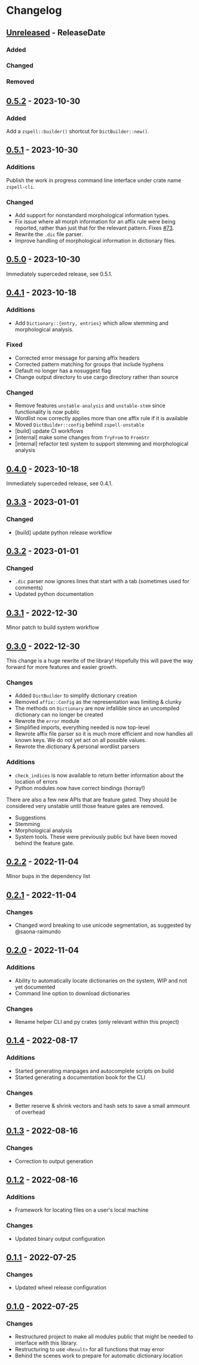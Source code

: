 # Changelog

<!-- next-header -->

## [Unreleased] - ReleaseDate

### Added

### Changed

### Removed



## [0.5.2] - 2023-10-30

### Added

Add a `zspell::builder()` shortcut for `DictBuilder::new()`.


## [0.5.1] - 2023-10-30

### Additions

Publish the work in progress command line interface under crate name
`zspell-cli`.

### Changed

- Add support for nonstandard morphological information types.
- Fix issue where all morph information for an affix rule were being reported,
  rather than just that for the relevant pattern. Fixes
  [#73](https://github.com/pluots/zspell/issues/73).
- Rewrite the `.dic` file parser.
- Improve handling of morphological information in dictionary files.

## [0.5.0] - 2023-10-30

Immediately superceded release, see 0.5.1.

## [0.4.1] - 2023-10-18

### Additions

- Add `Dictionary::{entry, entries}` which allow stemming and morphological
  analysis.

### Fixed

- Corrected error message for parsing affix headers
- Corrected pattern matching for groups that include hyphens
- Default no longer has a nosuggest flag
- Change output directory to use cargo directory rather than source

### Changed

- Remove features `unstable-analysis` and `unstable-stem` since functionality is
  now public
- Wordlist now correctly applies more than one affix rule if it is available
- Moved `DictBuilder::config` behind `zspell-unstable`
- [build] update CI workflows
- [internal] make some changes from `TryFrom` to `FromStr`
- [internal] refactor test system to support stemming and morphological analysis

## [0.4.0] - 2023-10-18

Immediately superceded release, see 0.4.1.

## [0.3.3] - 2023-01-01

### Changed

- [build] update python release workflow

## [0.3.2] - 2023-01-01

### Changed

- `.dic` parser now ignores lines that start with a tab (sometimes used for
  comments)
- Updated python documentation

## [0.3.1] - 2022-12-30

Minor patch to build system workflow

## [0.3.0] - 2022-12-30

This change is a huge rewrite of the library! Hopefully this will pave the way
forward for more features and easier growth.

### Changes

- Added `DictBuilder` to simplify dictionary creation
- Removed `affix::Config` as the representation was limiting & clunky
- The methods on `Dictionary` are now infallible since an uncompiled dictionary
  can no longer be created
- Rewrote the `error` module
- Simplified imports, everything needed is now top-level
- Rewrote affix file parser so it is much more efficient and now handles all
  known keys. We do not yet act on all possible values.
- Rewrote the dictionary & personal wordlist parsers

### Additions

- `check_indices` is now available to return better information about the
  location of errors
- Python modules now have correct bindings (horray!)

There are also a few new APIs that are feature gated. They should be considered
very unstable until those feature gates are removed.

- Suggestions
- Stemming
- Morphological analysis
- System tools. These were previously public but have been moved behind the
  feature gate.

## [0.2.2] - 2022-11-04

Minor bups in the dependency list

## [0.2.1] - 2022-11-04

### Changes

- Changed word breaking to use unicode segmentation, as suggested by
  @saona-raimundo

## [0.2.0] - 2022-11-04

### Additions

- Ability to automatically locate dictionaries on the system, WIP and not yet
  documented
- Command line option to download dictionaries

### Changes

- Rename helper CLI and py crates (only relevant within this project)

## [0.1.4] - 2022-08-17

### Additions

- Started generating manpages and autocomplete scripts on build
- Started generating a documentation book for the CLI

### Changes

- Better reserve & shrink vectors and hash sets to save a small ammount of
  overhead

## [0.1.3] - 2022-08-16

### Changes

- Correction to output generation

## [0.1.2] - 2022-08-16

### Additions

- Framework for locating files on a user's local machine

### Changes

- Updated binary output configuration

## [0.1.1] - 2022-07-25

### Changes

- Updated wheel release configuration

## [0.1.0] - 2022-07-25

### Changes

- Restructured project to make all modules public that might be needed to
  interface with this library.
- Restructuring to use `<Result>` for all functions that may error
- Behind the scenes work to prepare for automatic dictionary location

<!-- next-url -->
[Unreleased]: https://github.com/pluots/zspell/compare/v0.5.2...HEAD
[0.5.2]: https://github.com/pluots/zspell/compare/v0.5.1...v0.5.2
[0.5.1]: https://github.com/pluots/zspell/compare/v0.5.0...v0.5.1
[0.5.0]: https://github.com/pluots/zspell/compare/v0.4.1...v0.5.0
[0.4.1]: https://github.com/pluots/zspell/compare/v0.4.0...v0.4.1
[0.4.0]: https://github.com/pluots/zspell/compare/v0.3.3...v0.4.0
[0.3.3]: https://github.com/pluots/zspell/compare/v0.3.2...v0.3.3
[0.3.2]: https://github.com/pluots/zspell/compare/v0.3.1...v0.3.2
[0.3.1]: https://github.com/pluots/zspell/compare/v0.3.0...v0.3.1
[0.3.0]: https://github.com/pluots/zspell/compare/v0.2.2...v0.3.0
[0.2.2]: https://github.com/pluots/zspell/compare/v0.2.1...v0.2.2
[0.2.1]: https://github.com/pluots/zspell/compare/v0.2.0...v0.2.1
[0.2.0]: https://github.com/pluots/zspell/compare/v0.1.4...v0.2.0
[0.1.4]: https://github.com/pluots/zspell/compare/v0.1.3...v0.1.4
[0.1.3]: https://github.com/pluots/zspell/compare/v0.1.2...v0.1.3
[0.1.2]: https://github.com/pluots/zspell/compare/v0.1.1...v0.1.2
[0.1.1]: https://github.com/pluots/zspell/compare/v0.1.0...v0.1.1
[0.1.0]: https://github.com/pluots/zspell/compare/v0.0.1...v0.1.0
